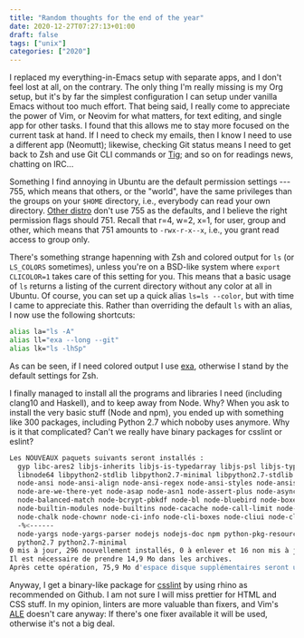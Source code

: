 ```yaml
---
title: "Random thoughts for the end of the year"
date: 2020-12-27T07:27:13+01:00
draft: false
tags: ["unix"]
categories: ["2020"]
---
```


I replaced my everything-in-Emacs setup with separate apps, and I don't feel lost at all, on the contrary. The only thing I'm really missing is my Org setup, but it's by far the simplest configuration I can setup under vanilla Emacs without too much effort. That being said, I really come to appreciate the power of Vim, or Neovim for what matters, for text editing, and single app for other tasks. I found that this allows me to stay more focused on the current task at hand. If I need to check my emails, then I know I need to use a different app (Neomutt); likewise, checking Git status means I need to get back to Zsh and use Git CLI commands or [Tig](https://github.com/jonas/tig); and so on for readings news, chatting on IRC...

Something I find annoying in Ubuntu are the default permission settings --- 755, which means that others, or the "world", have the same privileges than the groups on your `$HOME` directory, i.e., everybody can read your own directory. [Other distro](https://unix.stackexchange.com/questions/95897/permissions-755-on-home-user) don't use 755 as the defaults, and I believe the right permission flags should 751. Recall that r=4, w=2, x=1, for user, group and other, which means that 751 amounts to `-rwx-r-x--x`, i.e., you grant read access to group only.

There's something strange hapenning with Zsh and colored output for `ls` (or `LS_COLORS` sometimes), unless you're on a BSD-like system where `export CLICOLOR=1` takes care of this setting for you. This means that a basic usage of `ls` returns a listing of the current directory without any color at all in Ubuntu. Of course, you can set up a quick alias `ls=ls --color`, but with time I came to appreciate this. Rather than overriding the default `ls` with an alias, I now use the following shortcuts:

```bash
alias la="ls -A"
alias ll="exa --long --git"
alias lk="ls -lhSp"
```

As can be seen, if I need colored output I use [exa](https://the.exa.website/), otherwise I stand by the default settings for Zsh.

I finally managed to install all the programs and libraries I need (including clang10 and Haskell), and to keep away from Node. Why? When you ask to install the very basic stuff (Node and npm), you ended up with something like 300 packages, including Python 2.7 which noboby uses anymore. Why is it that complicated? Can't we really have binary packages for csslint or eslint?

```bash
Les NOUVEAUX paquets suivants seront installés :
  gyp libc-ares2 libjs-inherits libjs-is-typedarray libjs-psl libjs-typedarray-to-buffer libnode-dev
  libnode64 libpython2-stdlib libpython2.7-minimal libpython2.7-stdlib libuv1-dev node-abbrev node-ajv
  node-ansi node-ansi-align node-ansi-regex node-ansi-styles node-ansistyles node-aproba node-archy
  node-are-we-there-yet node-asap node-asn1 node-assert-plus node-asynckit node-aws-sign2 node-aws4
  node-balanced-match node-bcrypt-pbkdf node-bl node-bluebird node-boxen node-brace-expansion
  node-builtin-modules node-builtins node-cacache node-call-limit node-camelcase node-caseless
  node-chalk node-chownr node-ci-info node-cli-boxes node-cliui node-clone node-co node-color-convert
  -%<------
  node-yargs node-yargs-parser nodejs nodejs-doc npm python-pkg-resources python2 python2-minimal
  python2.7 python2.7-minimal
0 mis à jour, 296 nouvellement installés, 0 à enlever et 16 non mis à jour.
Il est nécessaire de prendre 14,9 Mo dans les archives.
Après cette opération, 75,9 Mo d'espace disque supplémentaires seront utilisés.
```
Anyway, I get a binary-like package for [csslint](http://csslint.net/) by using rhino as recommended on Github. I am not sure I will miss prettier for HTML and CSS stuff. In my opinion, linters are more valuable than fixers, and Vim's [ALE](https://github.com/dense-analysis/ale) doesn't care anyway: If there's one fixer available it will be used, otherwise it's not a big deal.
